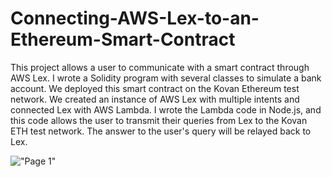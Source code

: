 # Connecting-AWS-Lex-to-an-Ethereum-Smart-Contract
This project allows a user to communicate with a smart contract through AWS Lex. I wrote a Solidity program with several classes to simulate a bank account. We deployed this smart contract on the Kovan Ethereum test network. We created an instance of AWS Lex with multiple intents and connected Lex with AWS Lambda. I wrote the Lambda code in Node.js, and this code allows the user to transmit their queries from Lex to the Kovan ETH test network. The answer to the user's query will be relayed back to Lex.

!["Page 1"]("proj3_Page_1.png)
